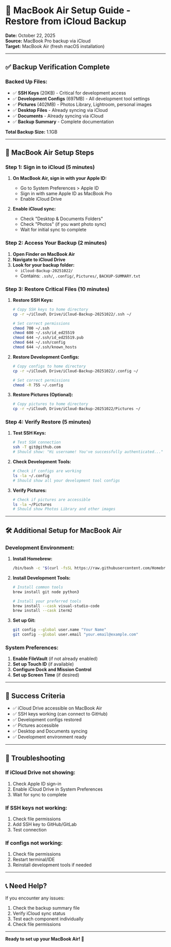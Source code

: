 # 🚀 MacBook Air Setup Guide - Restore from iCloud Backup

**Date:** October 22, 2025  
**Source:** MacBook Pro backup via iCloud  
**Target:** MacBook Air (fresh macOS installation)

---

## ✅ **Backup Verification Complete**

### **Backed Up Files:**
- ✅ **SSH Keys** (20KB) - Critical for development access
- ✅ **Development Configs** (697MB) - All development tool settings  
- ✅ **Pictures** (402MB) - Photos Library, Lightroom, personal images
- ✅ **Desktop Files** - Already syncing via iCloud
- ✅ **Documents** - Already syncing via iCloud
- ✅ **Backup Summary** - Complete documentation

**Total Backup Size:** 1.1GB

---

## 🎯 **MacBook Air Setup Steps**

### **Step 1: Sign in to iCloud (5 minutes)**

1. **On MacBook Air, sign in with your Apple ID:**
   - Go to System Preferences > Apple ID
   - Sign in with same Apple ID as MacBook Pro
   - Enable iCloud Drive

2. **Enable iCloud sync:**
   - Check "Desktop & Documents Folders"
   - Check "Photos" (if you want photo sync)
   - Wait for initial sync to complete

### **Step 2: Access Your Backup (2 minutes)**

1. **Open Finder on MacBook Air**
2. **Navigate to iCloud Drive**
3. **Look for your backup folder:**
   - `iCloud-Backup-20251022/`
   - Contains: `.ssh/`, `.config/`, `Pictures/`, `BACKUP-SUMMARY.txt`

### **Step 3: Restore Critical Files (10 minutes)**

1. **Restore SSH Keys:**
   ```bash
   # Copy SSH keys to home directory
   cp -r ~/iCloud\ Drive/iCloud-Backup-20251022/.ssh ~/
   
   # Set correct permissions
   chmod 700 ~/.ssh
   chmod 600 ~/.ssh/id_ed25519
   chmod 644 ~/.ssh/id_ed25519.pub
   chmod 644 ~/.ssh/config
   chmod 644 ~/.ssh/known_hosts
   ```

2. **Restore Development Configs:**
   ```bash
   # Copy configs to home directory
   cp -r ~/iCloud\ Drive/iCloud-Backup-20251022/.config ~/
   
   # Set correct permissions
   chmod -R 755 ~/.config
   ```

3. **Restore Pictures (Optional):**
   ```bash
   # Copy pictures to home directory
   cp -r ~/iCloud\ Drive/iCloud-Backup-20251022/Pictures ~/
   ```

### **Step 4: Verify Restore (5 minutes)**

1. **Test SSH Keys:**
   ```bash
   # Test SSH connection
   ssh -T git@github.com
   # Should show: "Hi username! You've successfully authenticated..."
   ```

2. **Check Development Tools:**
   ```bash
   # Check if configs are working
   ls -la ~/.config
   # Should show all your development tool configs
   ```

3. **Verify Pictures:**
   ```bash
   # Check if pictures are accessible
   ls -la ~/Pictures
   # Should show Photos Library and other images
   ```

---

## 🛠️ **Additional Setup for MacBook Air**

### **Development Environment:**
1. **Install Homebrew:**
   ```bash
   /bin/bash -c "$(curl -fsSL https://raw.githubusercontent.com/Homebrew/install/HEAD/install.sh)"
   ```

2. **Install Development Tools:**
   ```bash
   # Install common tools
   brew install git node python3
   
   # Install your preferred tools
   brew install --cask visual-studio-code
   brew install --cask iterm2
   ```

3. **Set up Git:**
   ```bash
   git config --global user.name "Your Name"
   git config --global user.email "your.email@example.com"
   ```

### **System Preferences:**
1. **Enable FileVault** (if not already enabled)
2. **Set up Touch ID** (if available)
3. **Configure Dock and Mission Control**
4. **Set up Screen Time** (if desired)

---

## 🎯 **Success Criteria**

- ✅ iCloud Drive accessible on MacBook Air
- ✅ SSH keys working (can connect to GitHub)
- ✅ Development configs restored
- ✅ Pictures accessible
- ✅ Desktop and Documents syncing
- ✅ Development environment ready

---

## 🚨 **Troubleshooting**

### **If iCloud Drive not showing:**
1. Check Apple ID sign-in
2. Enable iCloud Drive in System Preferences
3. Wait for sync to complete

### **If SSH keys not working:**
1. Check file permissions
2. Add SSH key to GitHub/GitLab
3. Test connection

### **If configs not working:**
1. Check file permissions
2. Restart terminal/IDE
3. Reinstall development tools if needed

---

## 📞 **Need Help?**

If you encounter any issues:
1. Check the backup summary file
2. Verify iCloud sync status
3. Test each component individually
4. Check file permissions

---

**Ready to set up your MacBook Air! 🚀**